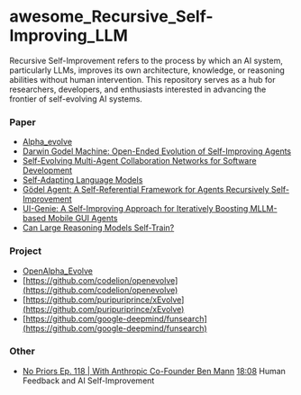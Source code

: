 # awesome_Recursive_Self-Improving_LLM
Recursive Self-Improvement refers to the process by which an AI system, particularly LLMs, improves its own architecture, knowledge, or reasoning abilities without human intervention. This repository serves as a hub for researchers, developers, and enthusiasts interested in advancing the frontier of self-evolving AI systems.


### Paper
- [Alpha_evolve](https://storage.googleapis.com/deepmind-media/DeepMind.com/Blog/alphaevolve-a-gemini-powered-coding-agent-for-designing-advanced-algorithms/AlphaEvolve.pdf)
- [Darwin Godel Machine: Open-Ended Evolution of Self-Improving Agents](https://arxiv.org/abs/2505.22954#:~:text=also%20improving%20its%20ability%20to,quality%20agents%20and%20allows%20the)
- [Self-Evolving Multi-Agent Collaboration Networks for Software Development](https://ar5iv.labs.arxiv.org/html/2410.16946v1#:~:text=To%20address%20these%20limitations%2C%20we,that%20generates%20code%20through%20feed)
- [Self-Adapting Language Models](https://arxiv.org/html/2506.10943v1#:~:text=Large%20language%20models%20,downstream%20performance%20of%20the%20updated)
- [Gödel Agent: A Self-Referential Framework for Agents Recursively Self-Improvement
](https://ar5iv.labs.arxiv.org/html/2410.04444v4#:~:text=In%20this%20paper%2C%20we%20choose,depth%20and%20continues%20to%20optimize)
- [UI-Genie: A Self-Improving Approach for Iteratively Boosting MLLM-based Mobile GUI Agents](https://arxiv.org/abs/2505.21496v1#:~:text=,To)
- [Can Large Reasoning Models Self-Train?](https://self-rewarding-llm-training.github.io/)

### Project
-  [OpenAlpha_Evolve](https://github.com/shyamsaktawat/OpenAlpha_Evolve)
-  [https://github.com/codelion/openevolve](https://github.com/codelion/openevolve)
-  [https://github.com/puripuriprince/xEvolve](https://github.com/puripuriprince/xEvolve)
-  [https://github.com/google-deepmind/funsearch](https://github.com/google-deepmind/funsearch)

### Other
- [No Priors Ep. 118 | With Anthropic Co-Founder Ben Mann](https://www.youtube.com/watch?v=aStf54Vxy24)
    [18:08](https://www.youtube.com/watch?v=aStf54Vxy24&t=1088s) Human Feedback and AI Self-Improvement
